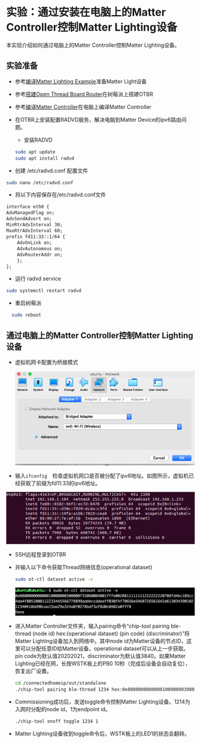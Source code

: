 # 实验：通过安装在电脑上的Matter Controller控制Matter Lighting设备

本实验介绍如何通过电脑上的Matter Controller控制Matter Lighting设备。


## 实验准备
- 参考[编译Matter Lighting Example](编译MatterLightingExample.md)准备Matter Light设备
- 参考[搭建Open Thread Board Router](搭建OpenThreadBoardRouter.md)在树莓派上搭建OTBR
- 参考[编译Matter Controller](编译MatterController.md)在电脑上编译Matter Controller
- 在OTBR上安装配置RADVD服务，解决电脑到Matter Device的ipv6路由问题。
	- 安装RADVD
	
    ```bash
    sudo apt update
    sudo apt install radvd
    ```
 - 创建  /etc/radvd.conf 配置文件

  ```bash
  sudo nano /etc/radvd.conf
  ```

  - 将以下内容保存在/etc/radvd.conf文件

  ```
  interface eth0 {
  AdvManagedFlag on;
  AdvSendAdvert on;
  MinRtrAdvInterval 30;
  MaxRtrAdvInterval 60;
  prefix fd11:33::1/64 {
      AdvOnLink on;
      AdvAutonomous on;
      AdvRouterAddr on;
      };
  };
  ```
 - 运行 radvd service

  ```bash
  sudo systemctl restart radvd
  ```
 - 重启树莓派

  ```bash
	sudo reboot
  ```

## 通过电脑上的Matter Controller控制Matter Lighting设备
-  虚拟机网卡配置为桥接模式

    ![Image](docs/net.png)
-  输入```ifconfig  ```检查虚拟机网口是否被分配了ipv6地址。如图所示，虚拟机已经获取了前缀为fd11:33的ipv6地址。

 ![Image](docs/enp0.png)

- SSH远程登录到OTBR
- 并输入以下命令获取Thread网络信息(operational dataset)

  ```bash
  sudo ot-ctl dataset active -x
  ```
  ![Image](docs/dataset.png)
- 进入Matter Controller文件夹，输入pairing命令“chip-tool pairing ble-thread (node id) hex:(operational dataset) (pin code) (discriminator)”将Matter Lighting设备加入到网络中。其中node id为Matter设备的节点ID，这里可以分配任意ID给Matter设备。operational dataset可以从上一步获取。pin code为默认值20202021，discriminator为默认值3840。如果Matter Lighting已经在网，长按WSTK板上的PB0 10秒（完成后设备会自动复位），恢复出厂设置。

  ```bash
  cd /connectedhomeip/out/standalone
  ./chip-tool pairing ble-thread 1234 hex:0e080000000000010000000300000f35060004001fffe0020811111111222222220708fd4bc103cc4da4f8051000112233445566778899aabbccddeeff030f4f70656e5468726561642d61303439010212340410dd90caa15aa29a324a070278bdf3af8d0c0402a0fff8 20202021 3840
  ```
  
- Commissioning成功后，发送toggle命令控制Matter Lighting设备。1214为入网时分配的node id，1为endpoint id。

  ```bash
  ./chip-tool onoff toggle 1234 1
  ```  

- Matter Lighting设备收到toggle命令后，WSTK板上的LED1的状态会翻转。
 

